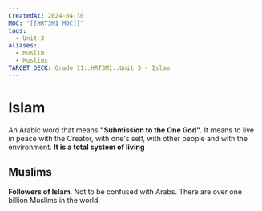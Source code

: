 ```yaml
---
CreatedAt: 2024-04-30
MOC: "[[HRT3M1 MOC]]"
tags:
  - Unit-3
aliases:
  - Muslim
  - Muslims
TARGET DECK: Grade 11::HRT3M1::Unit 3 - Islam
---
```

# Islam
An Arabic word that means **"Submission to the One God".** It means to live in peace with the Creator, with one's self, with other people and with the environment.  **It is a total system of living**
<!--ID: 1757893915890-->


## Muslims
**Followers of Islam**. Not to be confused with Arabs.  There are over one billion Muslims in the world.
<!--ID: 1718379550041-->
